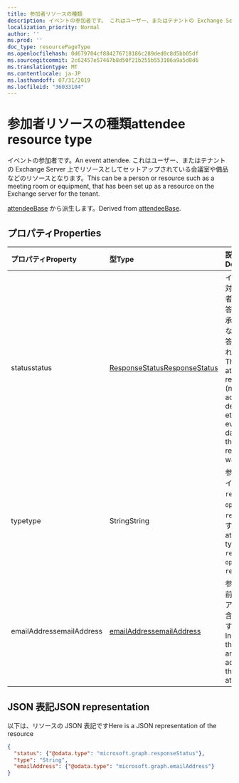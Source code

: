 ```yaml
---
title: 参加者リソースの種類
description: イベントの参加者です。 これはユーザー、またはテナントの Exchange Server 上でリソースとしてセットアップされている会議室や備品などのリソースとなります。
localization_priority: Normal
author: ''
ms.prod: ''
doc_type: resourcePageType
ms.openlocfilehash: 0d679704cf884276718186c289ded0c8d5bb05df
ms.sourcegitcommit: 2c62457e57467b8d50f21b255b553106a9a5d8d6
ms.translationtype: MT
ms.contentlocale: ja-JP
ms.lasthandoff: 07/31/2019
ms.locfileid: "36033104"
---
```

# <a name="attendee-resource-type"></a><span data-ttu-id="2ec5b-104">参加者リソースの種類</span><span class="sxs-lookup"><span data-stu-id="2ec5b-104">attendee resource type</span></span>

<span data-ttu-id="2ec5b-105">イベントの参加者です。</span><span class="sxs-lookup"><span data-stu-id="2ec5b-105">An event attendee.</span></span> <span data-ttu-id="2ec5b-106">これはユーザー、またはテナントの Exchange Server 上でリソースとしてセットアップされている会議室や備品などのリソースとなります。</span><span class="sxs-lookup"><span data-stu-id="2ec5b-106">This can be a person or resource such as a meeting room or equipment, that has been set up as a resource on the Exchange server for the tenant.</span></span>

<span data-ttu-id="2ec5b-107">[attendeeBase](attendeebase.md) から派生します。</span><span class="sxs-lookup"><span data-stu-id="2ec5b-107">Derived from [attendeeBase](attendeebase.md).</span></span>

## <a name="properties"></a><span data-ttu-id="2ec5b-108">プロパティ</span><span class="sxs-lookup"><span data-stu-id="2ec5b-108">Properties</span></span>
| <span data-ttu-id="2ec5b-109">プロパティ</span><span class="sxs-lookup"><span data-stu-id="2ec5b-109">Property</span></span>     | <span data-ttu-id="2ec5b-110">型</span><span class="sxs-lookup"><span data-stu-id="2ec5b-110">Type</span></span>   |<span data-ttu-id="2ec5b-111">説明</span><span class="sxs-lookup"><span data-stu-id="2ec5b-111">Description</span></span>|
|:---------------|:--------|:----------|
|<span data-ttu-id="2ec5b-112">status</span><span class="sxs-lookup"><span data-stu-id="2ec5b-112">status</span></span>|[<span data-ttu-id="2ec5b-113">ResponseStatus</span><span class="sxs-lookup"><span data-stu-id="2ec5b-113">ResponseStatus</span></span>](responsestatus.md)|<span data-ttu-id="2ec5b-114">イベントに対する参加者からの応答 (なし、承諾、辞退など) と応答が送信された日時。</span><span class="sxs-lookup"><span data-stu-id="2ec5b-114">The attendee's response (none, accepted, declined, etc.) for the event and date-time that the response was sent.</span></span>|
|<span data-ttu-id="2ec5b-115">type</span><span class="sxs-lookup"><span data-stu-id="2ec5b-115">type</span></span>|<span data-ttu-id="2ec5b-116">String</span><span class="sxs-lookup"><span data-stu-id="2ec5b-116">String</span></span>|<span data-ttu-id="2ec5b-117">参加者のタイプは、`required`、`optional`、`resource` です。</span><span class="sxs-lookup"><span data-stu-id="2ec5b-117">The attendee type: `required`, `optional`, `resource`.</span></span>|
|<span data-ttu-id="2ec5b-118">emailAddress</span><span class="sxs-lookup"><span data-stu-id="2ec5b-118">emailAddress</span></span>|[<span data-ttu-id="2ec5b-119">emailAddress</span><span class="sxs-lookup"><span data-stu-id="2ec5b-119">emailAddress</span></span>](emailaddress.md)|<span data-ttu-id="2ec5b-120">参加者の名前と SMTP アドレスが含まれます。</span><span class="sxs-lookup"><span data-stu-id="2ec5b-120">Includes the name and SMTP address of the attendee.</span></span>|

## <a name="json-representation"></a><span data-ttu-id="2ec5b-121">JSON 表記</span><span class="sxs-lookup"><span data-stu-id="2ec5b-121">JSON representation</span></span>

<span data-ttu-id="2ec5b-122">以下は、リソースの JSON 表記です</span><span class="sxs-lookup"><span data-stu-id="2ec5b-122">Here is a JSON representation of the resource</span></span>

<!-- {
  "blockType": "resource",
  "baseType": "microsoft.graph.attendeeBase",
  "optionalProperties": [

  ],
  "@odata.type": "microsoft.graph.attendee"
}-->

```json
{
  "status": {"@odata.type": "microsoft.graph.responseStatus"},
  "type": "String",
  "emailAddress": {"@odata.type": "microsoft.graph.emailAddress"}
}

```


<!-- uuid: 8fcb5dbc-d5aa-4681-8e31-b001d5168d79
2015-10-25 14:57:30 UTC -->
<!-- {
  "type": "#page.annotation",
  "description": "attendee resource",
  "keywords": "",
  "section": "documentation",
  "tocPath": ""
}-->
